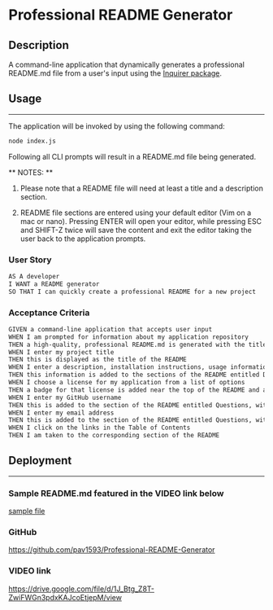 # Professional README Generator

## Description

A command-line application that dynamically generates a professional README.md file from a user's input using the [Inquirer package](https://www.npmjs.com/package/inquirer/v/8.2.4). 

## Usage
---   

The application will be invoked by using the following command:

```bash
node index.js
```

Following all CLI prompts will result in a README.md file being generated.

** NOTES: ** 

1. Please note that a README file will need at least a title and a description section.

2. README file sections are entered using your default editor (Vim on a mac or nano). Pressing ENTER will open your editor, while pressing ESC and SHIFT-Z twice will save the content and exit the editor taking the user back to the application prompts.


### User Story

```md
AS A developer
I WANT a README generator
SO THAT I can quickly create a professional README for a new project
```

### Acceptance Criteria

```md
GIVEN a command-line application that accepts user input
WHEN I am prompted for information about my application repository
THEN a high-quality, professional README.md is generated with the title of my project and sections entitled Description, Table of Contents, Installation, Usage, License, Contributing, Tests, and Questions
WHEN I enter my project title
THEN this is displayed as the title of the README
WHEN I enter a description, installation instructions, usage information, contribution guidelines, and test instructions
THEN this information is added to the sections of the README entitled Description, Installation, Usage, Contributing, and Tests
WHEN I choose a license for my application from a list of options
THEN a badge for that license is added near the top of the README and a notice is added to the section of the README entitled License that explains which license the application is covered under
WHEN I enter my GitHub username
THEN this is added to the section of the README entitled Questions, with a link to my GitHub profile
WHEN I enter my email address
THEN this is added to the section of the README entitled Questions, with instructions on how to reach me with additional questions
WHEN I click on the links in the Table of Contents
THEN I am taken to the corresponding section of the README
```


## **Deployment**  
---  
### Sample README.md featured in the VIDEO link below

[sample file](./README_sample.md)  

### **GitHub**

https://github.com/pav1593/Professional-README-Generator

### **VIDEO link**

https://drive.google.com/file/d/1J_Btg_Z8T-ZwiFWGn3pdxKAJcoEtjepM/view
